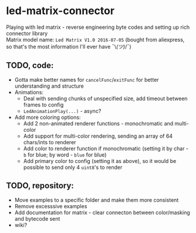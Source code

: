 # led-matrix-connector
Playing with led matrix - reverse engineering byte codes and setting up rich connector library<br/>
Matrix model name: `Led Matrix V1.0 2016-07-05` (bought from aliexpress, so that's the most information I'll ever have ¯\\_(ツ)_/¯)


## TODO, code:
* Gotta make better names for `cancelFunc`/`exitFunc` for better understanding and structure
* Animations:
  * Deal with sending chunks of unspecified size, add timeout between frames to config
  * `LedAnimationPlay(...)` - async?
* Add more coloring options:
  * Add 2 non-animated renderer functions - monochromatic and multi-color
  * Add support for multi-color rendering, sending an array of 64 chars/ints to renderer
  * Add color to renderer function if monochromatic (setting it by char - `b` for blue; by word - `blue` for blue)
  * Add primary color to config (setting it as above), so it would be possible to send only 4 `uint8`'s to render


## TODO, repository:
* Move examples to a specific folder and make them more consistent
* Remove excesssive examples
* Add documentation for matrix - clear connecton between color/masking and bytecode sent
* wiki?
